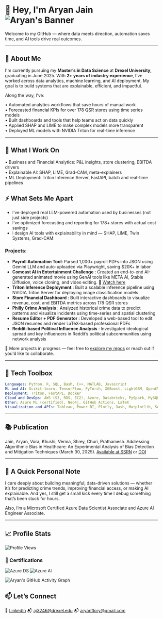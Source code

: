 # 👋 Hey, I'm Aryan Jain ![Aryan's Banner](https://img.shields.io/badge/Data%20Science-%F0%9F%9A%80%20Built%20for%20Impact-orange)


Welcome to my GitHub — where data meets direction, automation saves time, and AI tools drive real outcomes.

---
## 🧠 About Me

I'm currently pursuing my **Master’s in Data Science** at **Drexel University**, graduating in June 2025. With **2+ years of industry experience**, I’ve worked across data analytics, machine learning, and AI deployment. My goal is to build systems that are explainable, efficient, and impactful.

Along the way, I’ve:

• Automated analytics workflows that save hours of manual work  
• Forecasted financial KPIs for over 178 QSR stores using time series models  
• Built dashboards and tools that help teams act on data quickly  
• Applied SHAP and LIME to make complex models more transparent  
• Deployed ML models with NVIDIA Triton for real-time inference  

---

## 🔧 What I Work On

• Business and Financial Analytics: P&L insights, store clustering, EBITDA drivers  
• Explainable AI: SHAP, LIME, Grad-CAM, meta-explainers  
• ML Deployment: Triton Inference Server, FastAPI, batch and real-time pipelines


## ⚡ What Sets Me Apart

- I’ve deployed real LLM-powered automation used by businesses (not just side projects)
- I’ve optimized forecasting and reporting for 178+ stores with actual cost savings
- I design AI tools with explainability in mind — SHAP, LIME, Twin Systems, Grad-CAM


### Projects:  
  - **Payroll Automation Tool**: Parsed 1,000+ payroll PDFs into JSON using Gemini LLM and auto-uploaded via Playwright, saving $20K+ in labor  
  - **Comcast AI in Entertainment Challenge** : Created an end-to-end AI-generated animated movie using GenAI tools like META AI, Stable Diffusion, voice cloning, and video editing. 🎥 [Watch here](https://youtu.be/fCD2pDRNmc8?si=88W_GiLR8DaFo56D)
  - **Triton Inference Deployment** : Built a scalable inference pipeline using NVIDIA Triton Server for deploying image classification models
  - **Store Financial Dashboard** : Built interactive dashboards to visualize revenue, cost, and EBITDA metrics across 178 QSR stores
  - **Philly Crime Analysis** : Analyzed historical crime data to predict patterns and visualize incidents using time-series and spatial clustering
  - **Resume Editor + PDF Generator** : Developed a web-based tool to edit JSON resumes and render LaTeX-based professional PDFs
  - **Reddit-based Political Influence Analysis** : Investigated ideological spread and key influencers in Reddit’s political subcommunities using network analysis

🧪 More projects in progress — feel free to [explore my repos](https://github.com/aryanj10?tab=repositories) or reach out if you'd like to collaborate.

---

## 🧰 Tech Toolbox

```yaml
Languages: Python, R, SQL, Bash, C++, MATLAB, Javascript
ML and AI: Scikit-learn, TensorFlow, PyTorch, XGBoost, LightGBM, OpenCV, SpaCy, BERT, Langchain, Time Series
Deployment: Triton, FastAPI, Docker
Cloud and DevOps: AWS (S3, RDS, EC2), Azure, Databricks, PySpark, MySQL, Docker, MLflow, CI/CD Pipelines
Other: Azure ML (certified), Neo4j, GitHub Actions, LaTeX
Visualization and APIs: Tableau, Power BI, Plotly, Dash, Matplotlib, Seaborn, Streamlit, Flask, FastAPI, RESTful APIs
```

---

## 📚 Publication

Jain, Aryan, Vora, Khushi, Verma, Shrey, Churi, Prathamesh. Addressing Algorithmic Bias in Healthcare: An Experimental Analysis of Bias Detection and Mitigation Techniques (March 30, 2025).
[Available at SSRN](https://papers.ssrn.com/sol3/papers.cfm?abstract_id=5198538) or [DOI](https://dx.doi.org/10.2139/ssrn.5198538)

---

## 💬 A Quick Personal Note

I care deeply about building meaningful, data-driven solutions — whether it’s for predicting crime trends, improving financial access, or making AI explainable. And yes, I still get a small kick every time I debug something that’s been stuck for hours.

Also, I’m a Microsoft Certified Azure Data Scientist Associate and Azure AI Engineer Associate.

---

## 📈 Profile Stats

![Profile Views](https://komarev.com/ghpvc/?username=aryanj10&color=blue)

### 📜 Certifications
![Azure DS](https://img.shields.io/badge/Azure-Data%20Scientist-blue)
![Azure AI](https://img.shields.io/badge/Azure-AI%20Engineer-brightgreen)

![Aryan's GitHub Activity Graph](https://github-readme-activity-graph.cyclic.app/graph?username=aryanj10&theme=github)

## 📫 Let’s Connect

💼 [LinkedIn](https://linkedin.com/in/aryanj10)
📬 aj3246@drexel.edu
📬 aryanflory@gmail.com

